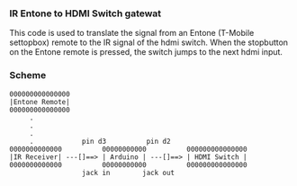### IR Entone to HDMI Switch gatewat ###
This code is used to translate the signal from an Entone (T-Mobile settopbox) remote to the IR signal of the hdmi switch.
When the stopbutton on the Entone remote is pressed, the switch jumps to the next hdmi input.

### Scheme ###
 	
```
000000000000000
|Entone Remote|
000000000000000
     .
     .
     .
     .            pin d3          pin d2
0000000000000          00000000000          000000000000000
|IR Receiver| ---[]==> | Arduino | ---[]==> | HDMI Switch | 
0000000000000          00000000000          000000000000000
                  jack in        jack out
```
